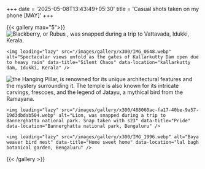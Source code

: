 +++
date = '2025-05-08T13:43:49+05:30'
title = 'Casual shots taken on my phone [MAY]'
+++


{{< gallery max="5">}}
    <img loading="lazy" src="/images/gallery/x300/IMG_3066.webp" alt="Blackberry, or Rubus , was snapped during a trip to Vattavada, Idukki, Kerala." data-title="Blackberry" data-location="Vattavada, Idukki, Kerala" />

    
    <img loading="lazy" src="/images/gallery/x300/IMG_0648.webp" alt="Spectacular views unfold as the gates of Kallarkutty Dam open due to heavy rain" data-title="Silent Chaos" data-location="kallarkutty dam, Idukki, Kerala" />


  <img loading="lazy" src="/images/gallery/x300/IMG_2353.webp" alt="the Hanging Pillar, is renowned for its unique architectural features and the mystery surrounding it. The temple is also known for its intricate carvings, frescoes, and the legend of Jatayu, a mythical bird from the Ramayana." data-title="Veerabhadra Temple, Lepakshi" data-location="Veerabhadra Temple, Lepakshi, Andhra Pradesh" />

    <img loading="lazy" src="/images/gallery/x300/488060ac-fa17-40be-9a57-19d3dbdab504.webp" alt="Lion, was snapped during a trip to Bannerghatta national park. Snap taken with s23" data-title="Pride" data-location="Bannerghatta national park, Bengaluru" />

    <img loading="lazy" src="/images/gallery/x300/IMG_1996.webp" alt="Baya weaver bird nest" data-title="Home sweet home" data-location="lal bagh botanical garden, Bengaluru" />
    
{{< /gallery >}}